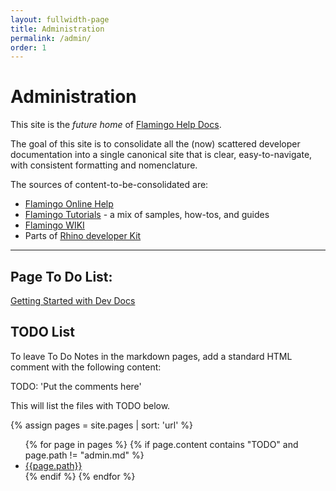 ```yaml
---
layout: fullwidth-page
title: Administration
permalink: /admin/
order: 1
---
```


# Administration

This site is the _future home_ of [Flamingo Help Docs](http://help.mcneel.com/en/flamingo/5/website/welcome.html).

The goal of this site is to consolidate all the (now) scattered developer documentation into a single canonical site that is clear, easy-to-navigate, with consistent formatting and nomenclature.

The sources of content-to-be-consolidated are:

- [Flamingo Online Help](http://docs.mcneel.com/flamingo/nxt/help/en-us/index.htm)
- [Flamingo Tutorials](http://nxt.flamingo3d.com/page/tutorials-and-documentation) - a mix of samples, how-tos, and guides
- [Flamingo WIKI](http://wiki.mcneel.com/flamingo/5/primer)
- Parts of [Rhino developer Kit](http://wiki.mcneel.com/labs/rendererdevelopmentkit10)

---

## Page To Do List:

  <a class="page-link" href="https://github.com/mcneel/help-docs/blob/gh-pages/README.md">Getting Started with Dev Docs</a>

## TODO List
To leave To Do Notes in the markdown pages, add a standard HTML comment with the following content:

TODO: 'Put the comments here'
 
This will list the files with TODO below.

<div class="trigger">
  {% assign pages = site.pages | sort: 'url' %}
  <ul>
  {% for page in pages %}
        {% if page.content contains "TODO" and page.path != "admin.md" %}
          <li><a class="page-link" href="http://github.com/mcneel/help-docs/edit/gh-pages/{{page.path}}">{{page.path}}</a></li>
        {% endif %}
  {% endfor %}
  </ul>
</div>

